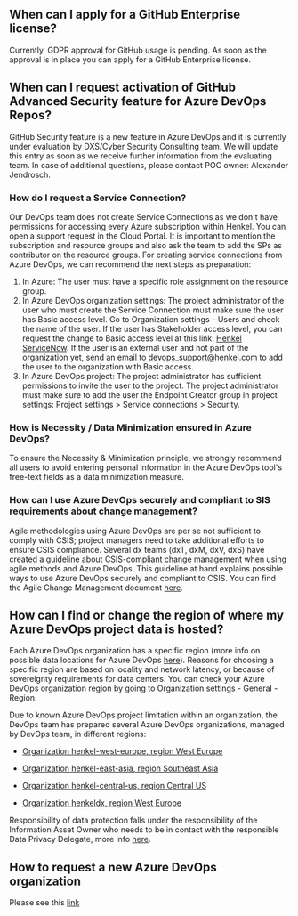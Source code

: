 ## When can I apply for a GitHub Enterprise license?

Currently, GDPR approval for GitHub usage is pending. As soon as the approval is in place you can apply for a GitHub Enterprise license.

## When can I request activation of GitHub Advanced Security feature for Azure DevOps Repos?
GitHub Security feature is a new feature in Azure DevOps and it is currently under evaluation by DXS/Cyber Security Consulting team. 
We will update this entry as soon as we receive further information from the evaluating team. 
In case of additional questions, please contact POC owner: Alexander Jendrosch.

### How do I request a Service Connection?

Our DevOps team does not create Service Connections as we don't have permissions for accessing every Azure subscription within Henkel. 
You can open a support request in the Cloud Portal. It is important to mention the subscription and resource groups and also ask the team to add the SPs as contributor on the resource groups. For creating service connections from Azure DevOps, we can recommend the next steps as preparation:

1. In Azure: The user must have a specific role assignment on the resource group.
1. In Azure DevOps organization settings: The project administrator of the user who must create the Service Connection must make sure the user has Basic access level. Go to Organization settings – Users and check the
   name of the user. If the user has Stakeholder access level, you can request the change to Basic access level at this link: [Henkel ServiceNow](https://henkelprod.service-now.com/sp?id=sc_cat_item&sys_id=e46475d41b5cf89097eaea836b4bcb11).
   If the user is an external user and not part of the organization yet, send an email to [devops_support@henkel.com](mailto:devops_support@henkel.com) to add the user to the organization with Basic access.
1. In Azure DevOps project: The project administrator has sufficient permissions to invite the user to the project. The project administrator must make sure to add the user the Endpoint Creator group in 
project settings: Project settings > Service connections > Security.

### How is Necessity / Data Minimization ensured in Azure DevOps?
To ensure the Necessity & Minimization principle, we strongly recommend all users to avoid entering personal information in the Azure DevOps tool's free-text fields as a data minimization measure.

### How can I use Azure DevOps securely and compliant to SIS requirements about change management?
Agile methodologies using Azure DevOps are per se not sufficient to comply with CSIS; project managers need to take additional efforts to
 ensure CSIS compliance. Several dx teams (dxT, dxM, dxV, dxS) have created a guideline about CSIS-compliant change management when using
  agile methods and Azure DevOps. This guideline at hand explains possible ways to use Azure DevOps securely and compliant to CSIS. 
  You can find the Agile Change Management document [here](https://henkelgroup.sharepoint.com/teams/InformationSecurity/CSIS/CSIS%20documents/Forms/by%20topic.aspx). 

## How can I find or change the region of where my Azure DevOps project data is hosted?
Each Azure DevOps organization has a specific region (more info on possible data locations for Azure DevOps [here](https://docs.microsoft.com/en-us/azure/devops/organizations/security/data-location?view=azure-devops)). 
Reasons for choosing a specific region are based on locality and network latency, or because of sovereignty requirements for data centers. You can check your Azure DevOps organization region by going to Organization settings - General - Region.

Due to known Azure DevOps project limitation within an organization, the DevOps team has prepared several Azure DevOps organizations, managed by DevOps team, in different regions:

- [Organization henkel-west-europe, region West Europe](https://dev.azure.com/henkel-west-europe/)

- [Organization henkel-east-asia, region Southeast Asia](https://dev.azure.com/henkel-east-asia/)

- [Organization henkel-central-us, region Central US](https://dev.azure.com/henkel-central-us/)

- [Organization henkeldx, region West Europe](https://dev.azure.com/henkeldx/) 

Responsibility of data protection falls under the responsibility of the Information Asset Owner who needs to be in contact with the responsible Data Privacy Delegate, more info [here](https://portal.de.henkelgroup.net/irj/portal/Global/8AMDB6216SFAP).

[Azure DevOps]: https://dev.azure.com/
[GitHub]: https://github.com/
[myID]: https://myid.henkelgroup.net/
[Henkel DevOps Team]: https://henkelgroup.sharepoint.com/teams/DevOps/SitePages/DevOps.aspx
[Azure DevOps Marketplace]: https://marketplace.visualstudio.com/azuredevops
[Henkel dx]: https://dev.azure.com/henkeldx
[Henkel GitHub]: https://github.com/orgs/henkel/teams
[Henkel Portal]: https://portal.de.henkelgroup.net/irj/portal/

## How to request a new Azure DevOps organization

Please see this [link](https://docs.henkelgroup.cloud/howto/request-azuredo/)